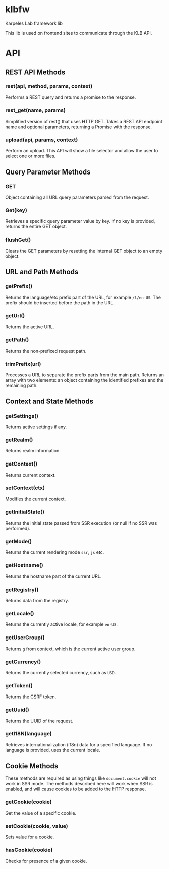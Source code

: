 # klbfw

Karpeles Lab framework lib

This lib is used on frontend sites to communicate through the KLB API.

# API

## REST API Methods

### rest(api, method, params, context)

Performs a REST query and returns a promise to the response.

### rest_get(name, params)

Simplified version of rest() that uses HTTP GET. Takes a REST API endpoint name and optional parameters, returning a Promise with the response.

### upload(api, params, context)

Perform an upload. This API will show a file selector and allow the user to select one or more files.

## Query Parameter Methods

### GET

Object containing all URL query parameters parsed from the request.

### Get(key)

Retrieves a specific query parameter value by key. If no key is provided, returns the entire GET object.

### flushGet()

Clears the GET parameters by resetting the internal GET object to an empty object.

## URL and Path Methods

### getPrefix()

Returns the language/etc prefix part of the URL, for example `/l/en-US`. The prefix should be inserted before the path in the URL.

### getUrl()

Returns the active URL.

### getPath()

Returns the non-prefixed request path.

### trimPrefix(url)

Processes a URL to separate the prefix parts from the main path. Returns an array with two elements: an object containing the identified prefixes and the remaining path.

## Context and State Methods

### getSettings()

Returns active settings if any.

### getRealm()

Returns realm information.

### getContext()

Returns current context.

### setContext(ctx)

Modifies the current context.

### getInitialState()

Returns the initial state passed from SSR execution (or null if no SSR was performed).

### getMode()

Returns the current rendering mode `ssr`, `js` etc.

### getHostname()

Returns the hostname part of the current URL.

### getRegistry()

Returns data from the registry.

### getLocale()

Returns the currently active locale, for example `en-US`.

### getUserGroup()

Returns `g` from context, which is the current active user group.

### getCurrency()

Returns the currently selected currency, such as `USD`.

### getToken()

Returns the CSRF token.

### getUuid()

Returns the UUID of the request.

### getI18N(language)

Retrieves internationalization (i18n) data for a specified language. If no language is provided, uses the current locale.

## Cookie Methods

These methods are required as using things like `document.cookie` will not work in SSR mode. The methods described here will work when SSR is enabled, and will cause cookies to be added to the HTTP response.

### getCookie(cookie)

Get the value of a specific cookie.

### setCookie(cookie, value)

Sets value for a cookie.

### hasCookie(cookie)

Checks for presence of a given cookie.
